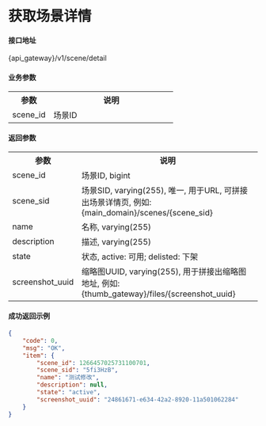 # 获取场景详情

#### 接口地址

{api_gateway}/v1/scene/detail

#### 业务参数
<table width="100%">
    <tr>
      <th width="25%">参数</th>
      <th>说明</th>
    </tr>
    <tr>
      <td>scene_id</td>
      <td>场景ID</td>
    </tr>
</table>

#### 返回参数
<table width="100%">
    <tr>
      <th width="25%">参数</th>
      <th>说明</th>
    </tr>
    <tr>
      <td>scene_id</td>
      <td>场景ID, bigint</td>
    </tr>
    <tr>
      <td>scene_sid</td>
      <td>场景SID, varying(255), 唯一, 用于URL, 可拼接出场景详情页, 例如: {main_domain}/scenes/{scene_sid}</td>
    </tr>
    <tr>
      <td>name</td>
      <td>名称, varying(255)</td>
    </tr>
    <tr>
      <td>description</td>
      <td>描述, varying(255)</td>
    </tr>
    <tr>
      <td>state</td>
      <td>状态, active: 可用; delisted: 下架</td>
    </tr>
    <tr>
      <td>screenshot_uuid</td>
      <td>缩略图UUID, varying(255), 用于拼接出缩略图地址, 例如: {thumb_gateway}/files/{screenshot_uuid}</td>
    </tr>
</table>

#### 成功返回示例

```json
{
    "code": 0,
    "msg": "OK",
    "item": {
        "scene_id": 1266457025731100701,
        "scene_sid": "5fi3HzB",
        "name": "测试修改",
        "description": null,
        "state": "active",
        "screenshot_uuid": "24861671-e634-42a2-8920-11a501062284"
    }
}
```
